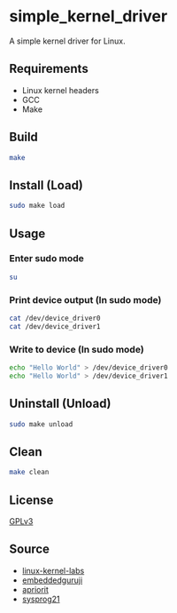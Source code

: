 # simple_kernel_driver

A simple kernel driver for Linux.

## Requirements

- Linux kernel headers
- GCC
- Make

## Build

```sh
make
```

## Install (Load)

```sh
sudo make load
```

## Usage

### Enter sudo mode

```sh
su
```

### Print device output (In sudo mode)

```sh
cat /dev/device_driver0
cat /dev/device_driver1
```

### Write to device (In sudo mode)

```sh
echo "Hello World" > /dev/device_driver0
echo "Hello World" > /dev/device_driver1
```

## Uninstall (Unload)

```sh
sudo make unload
```

## Clean

```sh
make clean
```


## License

[GPLv3](LICENSE)

## Source

- [linux-kernel-labs](https://linux-kernel-labs.github.io/refs/heads/master/labs/device_drivers.html)
- [embeddedguruji](http://embeddedguruji.blogspot.com/2019/01/linux-character-driver-creating.html)
- [apriorit](https://www.apriorit.com/dev-blog/195-simple-driver-for-linux-os)
- [sysprog21](https://sysprog21.github.io/lkmpg/)
